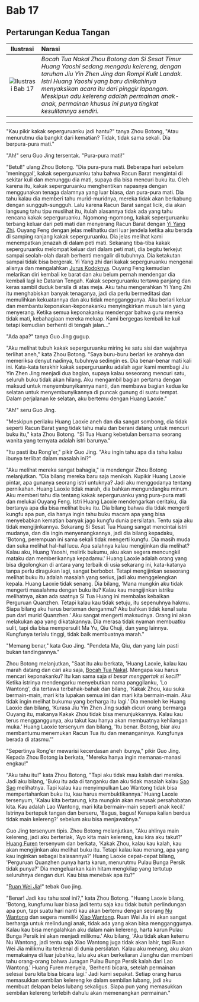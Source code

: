 # Bab 17
## Pertarungan Kedua Tangan


| Ilustrasi | Narasi |
|   :---:   | :---   |
| ![Ilustrasi Bab 17](https://res.cloudinary.com/drzjshskk/image/upload/v1676693001/sdyxz/originals/loch-17_n5qznj.jpg) | _Bocah Tua Nakal Zhou Botong dan Si Sesat Timur Huang Yaoshi sedang mengadu kelereng, dengan taruhan Jiu Yin Zhen Jing dan Rompi Kulit Landak. Istri Huang Yaoshi yang baru dinikahinya menyaksikan acara itu dari pinggir lapangan. Meskipun adu kelereng adalah permainan anak-anak, permainan khusus ini punya tingkat kesulitannya sendiri._ |

***

"Kau pikir kakak seperguruanku jadi hantu?" tanya Zhou Botong, "Atau menurutmu dia bangkit dari kematian? Tidak, 
tidak sama sekali. Dia berpura-pura mati."

"Ah!" seru Guo Jing tersentak. "Pura-pura mati!"

"Betul!" ulang Zhou Botong. "Dia pura-pura mati. Beberapa hari sebelum 'meninggal', kakak seperguruanku tahu bahwa 
Racun Barat mengintai di sekitar kuil dan menunggu dia mati, supaya dia bisa mencuri buku itu. Oleh karena itu, 
kakak seperguruanku menghentikan napasnya dengan menggunakan tenaga dalamnya yang luar biasa, dan pura-pura mati. 
Dia tahu kalau dia memberi tahu murid-muridnya, mereka tidak akan berkabung dengan sungguh-sungguh. Lalu karena 
Racun Barat sangat licik, dia akan langsung tahu tipu muslihat itu, itulah alasannya tidak ada yang tahu rencana 
kakak seperguruanku. Ngomong-ngomong, kakak seperguruanku terbang keluar dari peti mati dan menyerang Racun Barat 
dengan [Yi Yang Zhi](referensi-karakter.md#yi-yang-zhi "Yi Yang Zhi (一阳指) Totokan Satu Jari Yang"). Ouyang Feng 
dengan jelas melihatku dari luar jendela ketika aku berada di samping ranjang kakak seperguruanku. Dia jelas melihat 
kami menempatkan jenazah di dalam peti mati. Sekarang tiba-tiba kakak seperguruanku melompat keluar dari dalam 
peti mati, dia begitu terkejut sampai seolah-olah darah berhenti mengalir di tubuhnya. Dia ketakutan sampai 
tidak bisa bergerak. Yi Yang zhi dari kakak seperguruanku mengenai alisnya dan mengalahkan 
[Jurus Kodoknya](referensi-karakter.md#ha-ma-gong "Ha Ma Gong (蛤蟆功) = Jurus Kodok, ilmu andalan yang menjadi ciri khas Si Racun Barat, Ouyang Feng."). 
Ouyang Feng kemudian melarikan diri kembali ke barat dan aku belum pernah mendengar dia kembali lagi ke Dataran Tengah. Kakak seperguruanku tertawa panjang dan keras sambil duduk bersila di atas meja. Aku tahu mengerahkan Yi Yang Zhi itu menghabiskan banyak tenaganya, jadi dia perlu bermeditasi dan memulihkan kekuatannya dan aku tidak mengganggunya. Aku berlari keluar dan membantu keponakan-keponakanku menyingkirkan musuh lain yang menyerang. Ketika semua keponakanku mendengar bahwa guru mereka 
tidak mati, kebahagiaan mereka meluap. Kami bergegas kembali ke kuil tetapi kemudian berhenti di tengah jalan..."

"Ada apa?" tanya Guo Jing gugup.

"Aku melihat tubuh kakak seperguruanku miring ke satu sisi dan wajahnya terlihat aneh," kata Zhou Botong. "Saya 
buru-buru berlari ke arahnya dan memeriksa denyut nadinya, tubuhnya sedingin es. Dia benar-benar mati kali ini. 
Kata-kata terakhir kakak seperguruanku adalah agar kami membagi Jiu Yin Zhen Jing menjadi dua bagian, supaya kalau 
seseorang mencuri satu, seluruh buku tidak akan hilang. Aku mengambil bagian pertama dengan maksud untuk menyembunyikannya 
nanti, dan membawa bagian kedua ke selatan untuk menyembunyikannya di puncak gunung di suatu tempat. Dalam perjalanan 
ke selatan, aku bertemu dengan Huang Laoxie."

"Ah!" seru Guo Jing.

"Meskipun perilaku Huang Laoxie aneh dan dia sangat sombong, dia tidak seperti Racun Barat yang tidak tahu malu dan 
berani datang untuk mencuri buku itu," kata Zhou Botong. "Si Tua Huang kebetulan bersama seorang wanita yang ternyata 
adalah istri barunya."

"Itu pasti ibu Rong'er," pikir Guo Jing. "Aku ingin tahu apa dia tahu kalau ibunya terlibat dalam masalah ini?"

"Aku melihat mereka sangat bahagia," ia mendengar Zhou Botong melanjutkan. "Dia bilang mereka baru saja menikah. Kupikir 
Huang Laoxie pintar, apa gunanya seorang istri untuknya? Jadi aku menggodanya tentang pernikahan. Huang Laoxie tidak marah, 
dia bahkan mengundangku minum. Aku memberi tahu dia tentang kakak seperguruanku yang pura-pura mati dan melukai 
Ouyang Feng. Istri Huang Laoxie mendengarkan ceritaku, dia bertanya apa dia bisa melihat buku itu. Dia bilang bahwa 
dia tidak mengerti kungfu apa pun, dia hanya ingin tahu buku macam apa yang bisa menyebabkan kematian banyak jago kungfu 
dunia persilatan. Tentu saja aku tidak mengijinkannya. Sekarang Si Sesat Tua Huang sangat mencintai istri mudanya, dan 
dia ingin menyenangkannya, jadi dia bilang kepadaku, 'Botong, perempuan ini sama sekali tidak mengerti kungfu. Dia masih 
muda dan suka melihat hal-hal lucu. Apa salahnya kalau mengijinkan dia melihat? Kalau aku, Huang Yaoshi, melirik bukumu, 
aku akan segera mencungkil mataku dan memberikannya kepadamu.' Huang Laoxie adalah orang yang bisa digolongkan di antara 
yang terbaik di usia sekarang ini, kata-katanya tanpa perlu diragukan lagi, sangat berbobot. Tetapi mengijinkan 
seseorang melihat buku itu adalah masalah yang serius, jadi aku menggelengkan kepala. Huang Laoxie tidak senang. 
Dia bilang, 'Mana mungkin aku tidak mengerti masalahmu dengan buku itu? Kalau kau mengijinkan istriku melihatnya, 
akan ada saatnya Si Tua Huang ini membalas kebaikan Perguruan Quanzhen. Tetapi kalau kau tidak setuju, itu sepenuhnya 
hakmu. Siapa bilang aku harus berteman denganmu? Aku bahkan tidak kenal satu pun dari murid Quanzhen.’ Aku sangat 
mengerti maksudnya. Orang ini akan melakukan apa yang dikatakannya. Dia merasa tidak nyaman membuatku sulit, tapi 
dia bisa mempersulit Ma Yu, Qiu Chuji, dan yang lainnya. Kungfunya terlalu tinggi, tidak baik membuatnya marah."

"Memang benar," kata Guo Jing. "Pendeta Ma, Qiu, dan yang lain pasti bukan tandingannya."

Zhou Botong melanjutkan, "Saat itu aku berkata, 'Huang Laoxie, kalau kau marah datang dan cari aku saja, 
[Bocah Tua Nakal](referensi-karakter.md#lao-wantong "Lao Wantong (老顽童) = Bocah Tua Nakal, julukan Zhou Botong."). 
Mengapa kau harus mencari keponakanku? Itu kan sama saja _si besar menggertak si kecil_?' Ketika istrinya mendengarku 
menyebutkan nama panggilanku, 'Lo Wantong', dia tertawa terbahak-bahak dan bilang, 'Kakak Zhou, kau suka bermain-main, 
mari kita lupakan semua ini dan mari kita bermain-main. Aku tidak ingin melihat bukumu yang berharga itu lagi.’ Dia 
menoleh ke Huang Laoxie dan bilang, ‘Kurasa Jiu Yin Zhen Jing sudah dicuri orang bermarga Ouyang itu, makanya 
Kakak Zhou tidak bisa menunjukkannya. Kalau kau terus mengganggunya, aku takut kau hanya akan membuatnya kehilangan muka.’ 
Huang Laoxie tersenyum dan bilang, 'Itu benar. Botong, biar aku membantumu menemukan Racun Tua itu dan menanganinya. 
Kungfunya berada di atasmu.'"

"Sepertinya Rong'er mewarisi kecerdasan aneh ibunya," pikir Guo Jing. Kepada Zhou Botong ia berkata, "Mereka hanya 
ingin memanas-manasi engkau!"

"Aku tahu itu!" kata Zhou Botong, "Tapi aku tidak mau kalah dari mereka. Jadi aku bilang, 'Buku itu ada di tanganku 
dan aku tidak masalah kalau [Sao Sao](referensi-karakter.md#sao-sao "Sao Sao (嫂嫂) Adik atau kakak ipar perempuan.") 
melihatnya. Tapi kalau kau menyimpulkan Lao Wantong tidak bisa mempertahankan buku itu, kau harus membuktikannya.' Huang 
Laoxie tersenyum, 'Kalau kita bertarung, kita mungkin akan merusak persahabatan kita. Kau adalah Lao Wantong, mari kita 
bermain-main seperti anak kecil.' Istrinya bertepuk tangan dan berseru, 'Bagus, bagus! Kenapa kalian berdua tidak 
main kelereng?' sebelum aku bisa menjawabnya."

Guo Jing tersenyum tipis. Zhou Botong melanjutkan, "Aku ahlinya main kelereng, jadi aku berteriak, 'Ayo kita main 
kelereng, kau kira aku takut?' [Huang Furen](referensi-karakter.md#furen "Huang Fu Ren (黄夫人) = Nyonya Huang") 
tersenyum dan berkata, 'Kakak Zhou, kalau kau kalah, kau akan mengijinkan aku melihat buku itu. Tetapi kalau kau menang, 
apa yang kau inginkan sebagai balasannya?' Huang Laoxie cepat-cepat bilang, 'Perguruan Quanzhen punya harta karun, 
menurutmu Pulau Bunga Persik tidak punya?' Dia mengeluarkan kain hitam mengkilap yang tertutup seluruhnya dengan duri.
Kau bisa menebak apa itu?"

"[Ruan Wei Jia](referensi-karakter.md#ruan-wei-jia "Ruan Wei Jia (软猬甲) = Rompi Kulit Landak")!" tebak Guo jing.

"Benar! Jadi kau tahu soal ini?," kata Zhou Botong. "Huang Laoxie bilang, 'Botong, kungfumu luar biasa jadi tentu saja 
kau tidak butuh perlindungan apa pun, tapi suatu hari nanti kau akan bertemu dengan seorang 
[Nu Wantong](referensi-karakter.md#nu-wantong "Nu Wantong (女顽童) adalah lelucon Huang Yaoshi tentang pasangan Lao Wantong, yang adalah julukan Zhou Botong.") 
dan segera memiliki 
[Xiao Wantong](referensi-karakter.md#xiao-wantong "Xiao Wantong (小顽童) juga adalah lelucon Huang Yaoshi, maksudnya adalah anak dari pasangan Lao Wantong dan Nu Wantong. Pasangan itu akan melahirkan Wantong Kecil."). 
Ruan Wei Jia ini akan sangat berharga untuk melindungi anak, tidak ada yang akan bisa mengganggunya. Kalau kau bisa 
mengalahkan aku dalam nain kelereng, harta karun Pulau Bunga Persik ini akan menjadi milikmu.’ Aku bilang, 'Aku tidak 
akan ketemu Nu Wantong, jadi tentu saja Xiao Wantong juga tidak akan lahir, tapi Ruan Wei Jia milikmu itu terkenal di 
dunia persilatan. Kalau aku menang, aku akan memakainya di luar jubahku, lalu aku akan berkeliaran Jianghu dan memberi 
tahu orang-orang bahwa Juragan Pulau Bunga Persik kalah dari Lao Wantong.' Huang Furen menyela, 'Berhenti bicara, 
setelah permainan selesai baru kita bisa bicara lagi.' Jadi kami sepakat. Setiap orang harus memasukkan sembilan kelereng 
ke dalam sembilan lubang, jadi aku membuat delapan belas lubang sekaligus. Siapa pun yang memasukkan sembilan kelereng 
terlebih dahulu akan memenangkan permainan."



